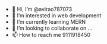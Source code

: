 - 👋 Hi, I’m @avirao787073
- 👀 I’m interested in web development
- 🌱 I’m currently learning MERN
- 💞️ I’m looking to collaborate on ...
- 📫 How to reach me 
9111918450

<!---
avirao787073/avirao787073 is a ✨ special ✨ repository because its `README.md` (this file) appears on your GitHub profile.
You can click the Preview link to take a look at your changes.
--->
